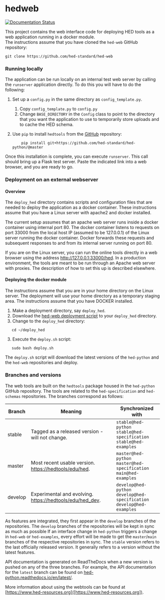 # hedweb
[![Documentation Status](https://readthedocs.org/projects/hed-web/badge/?version=latest)](https://hed-web.readthedocs.io/en/latest/?badge=latest)

This project contains the web interface code for deploying HED tools as a web application running in a docker module.   
The instructions assume that you have cloned the 
`hed-web` GitHub repository:

```
git clone https://github.com/hed-standard/hed-web
```


### Running locally
The application can be run locally on an internal test web server by calling 
the `runserver` application directly.
To do this you will have to do the following:

1. Set up a `config.py` in the same directory as `config_template.py`. 
   1.  Copy `config_template.py` to `config.py`
   2.  Change `BASE_DIRECTORY` in the `Config` class to point to the directory that
       you want the application to use to temporarily store uploads and to cache the
       HED schema.
2. Use `pip` to install `hedtools` from the 
[GitHub](https://github.com/hed-standard/hed-python) repository:

   ```
       pip install git+https://github.com/hed-standard/hed-python/@master
   ```

Once this installation is complete, you can execute `runserver`.
This call should bring up a Flask test server.
Paste the indicated link into a web browser, and you are ready to go.

### Deployment on an external webserver

#### Overview
The `deploy_hed` directory contains scripts and configuration files that are needed
to deploy the application as a docker container.
These instructions assume that you have a Linux server with apache2 and docker installed.  

The current setup assumes that an apache web server runs inside a docker container
using internal port 80.
The docker container listens to requests on port 33000 from the local host IP
(assumed to be 127.0.0.1) of the Linux server running the docker container.
Docker forwards these requests and subsequent responses to and from its
internal server running on port 80.

If you are on the Linux server, you can run the online tools directly in a web 
browser using the address http://127.0.0.1:33000/hed.
In a production environment, the tools are meant to be run through an Apache web server with proxies.
The description of how to set this up is described elsewhere.

#### Deploying the docker module

The instructions assume that you are in your home directory on the Linux server.
The deployment will use your home directory as a temporary staging area.
The instructions assume that you have DOCKER installed.

1. Make a deployment directory, say `deploy_hed`.
2. Download the
[hed-web deployment script](https://raw.githubusercontent.com/hed-standard/hed-web/master/deploy_hed/deploy.sh)
to your `deploy_hed` directory.
3. Change to the `deploy_hed` directory:

```  
   cd ~/deploy_hed
```
3.  Execute the `deploy.sh` script:

```  
   sudo bash deploy.sh
```

The `deploy.sh` script will download the latest versions of the `hed-python`
and the `hed-web` repositories and deploy.

### Branches and versions

The web tools are built on the `hedtools` package housed in the `hed-python`
GitHub repository.
The tools are related to the `hed-specification` and `hed-schemas` repositories.
The branches correspond as follows:

| Branch |  Meaning | Synchronized with |
| ------ | -------- | ------------------ |
| stable | Tagged as a released version - will not change. | `stable@hed-python`<br/>`stable@hed-specification`<br/>`stable@hed-examples` |
| master | Most recent usable version.<br/>[https://hedtools/edu/hed](https://hedtools/edu/hed). | `master@hed-python`<br/>`master@hed-specification`<br/>`main@hed-examples` |
| develop | Experimental and evolving.<br/>[https://hedtools/edu/hed_dev](https://hedtools/edu/hed_dev). | `develop@hed-python`<br/>`develop@hed-specification`<br/>`develop@hed-examples` |

As features are integrated, they first appear in the `develop` branches of the
repositories.
The `develop` branches of the repositories will be kept in sync as much as possible
If an interface change in `hed-python` triggers a change in `hed-web` or `hed-examples`,
every effort will be made to get the `master`/`main` branches of the respective repositories in
sync.
The `stable` version refers to the last officially released version.
It generally refers to a version without the latest features.

API documentation is generated on ReadTheDocs when a new version is
pushed on any of the three branches. For example, the API documentation for the
`latest` branch can be found on [hed-python.readthedocs.io/en/latest/](hed-python.readthedocs.io/en/latest/). 

More information about using the webtools can be found at [https://www.hed-resources.org]([https://www.hed-resources.org]).

